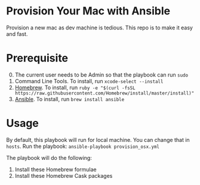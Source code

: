 Provision Your Mac with Ansible
===

Provision a new mac as dev machine is tedious. This repo is to make it easy and fast. 

Prerequisite
===

0. The current user needs to be Admin so that the playbook can run `sudo` 
1. Command Line Tools. To install, run `xcode-select --install`
2. [Homebrew](http://brew.sh). To install, run `ruby -e "$(curl -fsSL https://raw.githubusercontent.com/Homebrew/install/master/install)"`
3. [Ansible](http://www.ansible.com). To install, run `brew install ansible` 

Usage
===

By default, this playbook will run for local machine. You can change that in `hosts`.
Run the playbook: `ansible-playbook provision_osx.yml`

The playbook will do the following:

1. Install these Homebrew formulae
2. Install these Homebrew Cask packages 
